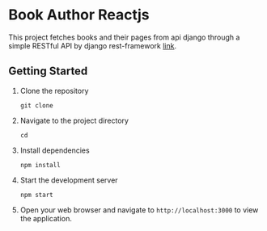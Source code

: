 # Book Author Reactjs

This project fetches books and their pages from api django through a simple RESTful API by django rest-framework [link](https://github.com/MarioMedWilson/docsperts-bookauthorapi-backend).


## Getting Started

1. Clone the repository

   ```
   git clone 
   ```

2. Navigate to the project directory

   ```shell
   cd 
   ```

3. Install dependencies

   ```shell
   npm install
   ```

4. Start the development server

   ```shell
   npm start
   ```

6. Open your web browser and navigate to `http://localhost:3000` to view the application.